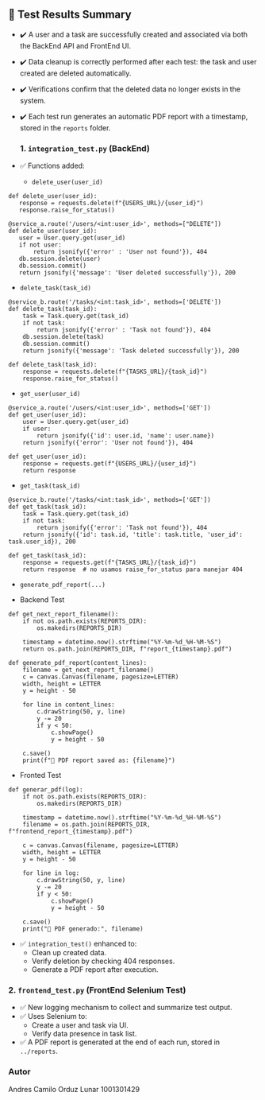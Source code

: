 ## 🧪 Test Results Summary

- ✔️ A user and a task are successfully created and associated via both the BackEnd API and FrontEnd UI.
- ✔️ Data cleanup is correctly performed after each test: the task and user created are deleted automatically.
- ✔️ Verifications confirm that the deleted data no longer exists in the system.
- ✔️ Each test run generates an automatic PDF report with a timestamp, stored in the `reports` folder.

  ### 1. `integration_test.py` (BackEnd)
- ✅ Functions added:
  - `delete_user(user_id)`
 ```
def delete_user(user_id):
    response = requests.delete(f"{USERS_URL}/{user_id}")
    response.raise_for_status()

@service_a.route('/users/<int:user_id>', methods=["DELETE"])
def delete_user(user_id):
    user = User.query.get(user_id)
    if not user:
        return jsonify({'error' : 'User not found'}), 404
    db.session.delete(user)
    db.session.commit()
    return jsonify({'message': 'User deleted successfully'}), 200 
```
  - `delete_task(task_id)`
```
@service_b.route('/tasks/<int:task_id>', methods=['DELETE'])
def delete_task(task_id):   
    task = Task.query.get(task_id)
    if not task:
        return jsonify({'error' : 'Task not found'}), 404
    db.session.delete(task)
    db.session.commit()
    return jsonify({'message': 'Task deleted successfully'}), 200

def delete_task(task_id):
    response = requests.delete(f"{TASKS_URL}/{task_id}")
    response.raise_for_status()
```
  - `get_user(user_id)`
```
@service_a.route('/users/<int:user_id>', methods=['GET'])
def get_user(user_id):
    user = User.query.get(user_id)
    if user:
        return jsonify({'id': user.id, 'name': user.name})
    return jsonify({'error': 'User not found'}), 404

def get_user(user_id):
    response = requests.get(f"{USERS_URL}/{user_id}")
    return response
```
  - `get_task(task_id)`
```
@service_b.route('/tasks/<int:task_id>', methods=['GET'])
def get_task(task_id):
    task = Task.query.get(task_id)
    if not task:
        return jsonify({'error': 'Task not found'}), 404
    return jsonify({'id': task.id, 'title': task.title, 'user_id': task.user_id}), 200

def get_task(task_id):
    response = requests.get(f"{TASKS_URL}/{task_id}")
    return response  # no usamos raise_for_status para manejar 404
```
  - `generate_pdf_report(...)`
* Backend Test
```
def get_next_report_filename():
    if not os.path.exists(REPORTS_DIR):
        os.makedirs(REPORTS_DIR)

    timestamp = datetime.now().strftime("%Y-%m-%d_%H-%M-%S")
    return os.path.join(REPORTS_DIR, f"report_{timestamp}.pdf")

def generate_pdf_report(content_lines):
    filename = get_next_report_filename()
    c = canvas.Canvas(filename, pagesize=LETTER)
    width, height = LETTER
    y = height - 50

    for line in content_lines:
        c.drawString(50, y, line)
        y -= 20
        if y < 50:
            c.showPage()
            y = height - 50

    c.save()
    print(f"📄 PDF report saved as: {filename}")
```
* Fronted Test
```
def generar_pdf(log):
    if not os.path.exists(REPORTS_DIR):
        os.makedirs(REPORTS_DIR)

    timestamp = datetime.now().strftime("%Y-%m-%d_%H-%M-%S")
    filename = os.path.join(REPORTS_DIR, f"frontend_report_{timestamp}.pdf")

    c = canvas.Canvas(filename, pagesize=LETTER)
    width, height = LETTER
    y = height - 50

    for line in log:
        c.drawString(50, y, line)
        y -= 20
        if y < 50:
            c.showPage()
            y = height - 50

    c.save()
    print("📄 PDF generado:", filename)
```
- ✅ `integration_test()` enhanced to:
  - Clean up created data.
  - Verify deletion by checking 404 responses.
  - Generate a PDF report after execution.

### 2. `frontend_test.py` (FrontEnd Selenium Test)
- ✅ New logging mechanism to collect and summarize test output.
- ✅ Uses Selenium to:
  - Create a user and task via UI.
  - Verify data presence in task list.
- ✅ A PDF report is generated at the end of each run, stored in `../reports`.

### Autor
Andres Camilo Orduz Lunar
1001301429
